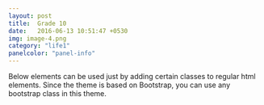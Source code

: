 ```yaml
---
layout: post
title:  Grade 10
date:   2016-06-13 10:51:47 +0530
img: image-4.png
category: "life1"
panelcolor: "panel-info"
---
```

Below elements can be used just by adding certain classes to regular html elements. Since the theme is based on Bootstrap, you can use any bootstrap class in this theme.
